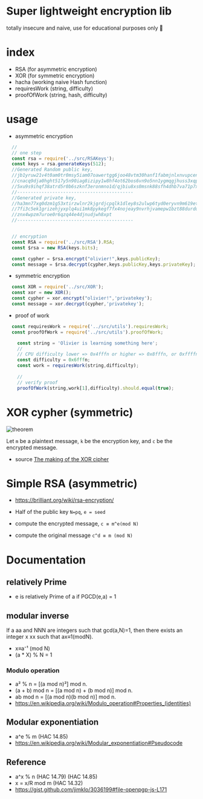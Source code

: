 # Super lightweight encryption lib
totally insecure and naive, use for educational purposes only 💖

# index
* RSA (for asymmetric encryption)
* XOR (for symmetric encryption)
* hacha (working naive Hash function)
* requiresWork (string, difficulty)
* proofOfWork (string, hash, difficulty)

# usage

* asymmetric encryption
```js
  //
  // one step
  const rsa = require('../src/RSAKeys');
  const keys = rsa.generateKeys(512);
  //Generated Random public key,
  //jb1yruw21v4t0am0tr0msy5iam07oawertgg6joo48vtm30hanf1fabmjnlxnvupcene6qyg836512blu
  //cnacq9dja0hght517y5n90iag8izipy1w8hf4ot62bos6vn9o5nn1ygmqgjhuss3xqp9w0b86alrks2c9
  //5xu9s9ihqf38atrd5r0b6szknf3eronmno1d/qjbiu8xs0msnk88sfh4dhb7va71p7xssw2u4e9b8ijqoh3avh
  //-------------------------------------------
  //Generated private key,
  //ha3mn77xg0dzm1g53xtirzwlnr2kjgrdjcpqlk1dley8s2ulwp6tyd0eryvn9m619eth4fjygntg4cu7ju
  //7fi3c5ek1grizehjyxplq4ui1mk8pykegf7fx4nojeay9nvrhjvamepw1bzt88durduvmvr5500qaxv6s
  //znx4wpzm7uroe0r6qzq44e4djnudjwh8xpt
  //-------------------------------------------


  // encryption
  const RSA = require('../src/RSA').RSA;
  const $rsa = new RSA(keys.bits);

  const cypher = $rsa.encrypt("olivier!",keys.publicKey);
  const message = $rsa.decrypt(cypher,keys.publicKey,keys.privateKey);
```

* symmetric encryption
```js
  const XOR = require('../src/XOR');
  const xor = new XOR();
  const cypher = xor.encrypt("olivier!",'privatekey');
  const message = xor.decrypt(cypher,'privatekey');
```

* proof of work
```js
  const requiresWork = require('../src/utils').requiresWork;
  const proofOfWork = require('../src/utils').proofOfWork;

    const string = 'Olivier is learning something here';
    //
    // CPU difficulty lower => 0x4fffn or higher => 0x8fffn, or 0xffffn 
    const difficulty = 0x6fffn;
    const work = requiresWork(string,difficulty);
    
    //
    // verify proof
    proofOfWork(string,work[1],difficulty).should.equal(true);


```

# XOR cypher (symmetric)

![theorem](https://miro.medium.com/max/656/0*jGUk7VT47UuS0rhi.png)

Let `m` be a plaintext message, `k` be the encryption key, and `c` be the encrypted message.

* source [The making of the XOR cipher
](https://infosecwriteups.com/the-making-of-the-xor-cipher-794d2e6c964f)


# Simple RSA  (asymmetric)

* https://brilliant.org/wiki/rsa-encryption/

* Half of the public key `N=pq`, `e = seed`
* compute the encrypted message,  `c ≡ m^e(mod N)`
* compute the original message  `c^d ≡ m (mod N)`


# Documentation

## relatively Prime
*  e is relatively Prime of a if PGCD(e,a) = 1

## modular inverse
If a aa and NNN are integers such that gcd⁡(a,N)=1, then there exists an integer x xx such that ax≡1(modN). 
* x≡a⁻¹ (mod N) 
* (a * X) % N = 1

### Modulo operation
* a² % n = [(a mod n)²] mod n.
* (a + b) mod n = [(a mod n) + (b mod n)] mod n.
* ab mod n = [(a mod n)(b mod n)] mod n.
* https://en.wikipedia.org/wiki/Modulo_operation#Properties_(identities)


## Modular exponentiation 
* a^e % m (HAC 14.85)
* https://en.wikipedia.org/wiki/Modular_exponentiation#Pseudocode


## Reference

* a^x % n (HAC 14.79) (HAC 14.85)
* x = x/R mod m (HAC 14.32)
* https://gist.github.com/jimklo/3036199#file-openpgp-js-L171
